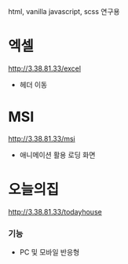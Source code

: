 html, vanilla javascript, scss 연구용

# 엑셀 
http://3.38.81.33/excel 
- 헤더 이동 

# MSI 
http://3.38.81.33/msi 
- 애니메이션 활용 로딩 화면 

# 오늘의집  
http://3.38.81.33/todayhouse  
### 기능  
- PC 및 모바일 반응형  
